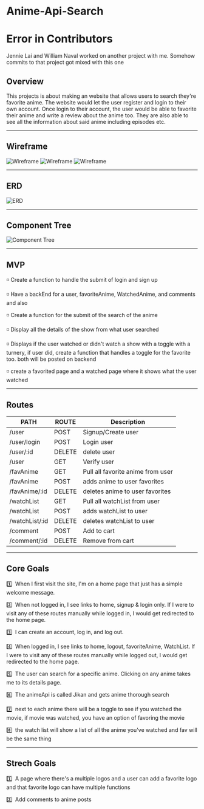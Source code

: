 # Anime-Api-Search

# Error in Contributors
Jennie Lai and William Naval worked on another project with me. Somehow commits to that project got mixed with this one

## Overview

This projects is about making an website that allows users to search they're favorite anime. The website would let the user register and login to their own account. Once login to their account, the user would be able to favorite their anime and write a review about the anime too. They are also able to see all the information about said anime including episodes etc. 

---

## Wireframe
![Wireframe](./images/wireframes/Screenshot_1.png) 
![Wireframe](./images/wireframes/Screenshot_2.png)
![Wireframe](./images/wireframes/Screenshot_3.png)


---

## ERD
![ERD](./images/erd.png)

---

## Component Tree
![Component Tree](./images/comp-tree.png)

---

## MVP

:white_medium_small_square: Create a function to handle the submit of login and sign up

:white_medium_small_square: Have a backEnd for a user, favoriteAnime, WatchedAnime, and comments and also 

:white_medium_small_square: Create a function for the submit of the search of the anime

:white_medium_small_square: Display all the details of the show from what user searched 

:white_medium_small_square: Displays if the user watched or didn't watch a show with a toggle with a turnery, if user did, create a function that handles a toggle for the favorite too. both will be posted on backend

:white_medium_small_square: create a favorited page and a watched page where it shows what the user watched 

---

## Routes 
| PATH | ROUTE | Description |
| --- | --- | --- |
| /user | POST | Signup/Create user |
| /user/login | POST | Login user |
| /user/:id | DELETE | delete user |
| /user | GET | Verify user |
| /favAnime | GET | Pull all favorite anime from user |
| /favAnime | POST | adds anime to user favorites |
| /favAnime/:id | DELETE | deletes anime to user favorites |
| /watchList | GET | Pull all watchList from user |
| /watchList | POST | adds watchList to user |
| /watchList/:id | DELETE | deletes watchList to user |
| /comment | POST | Add to cart |
| /comment/:id | DELETE | Remove from cart |

---

## Core Goals 

:one:&nbsp; When I first visit the site, I'm on a home page that just has a simple welcome message.

:two:&nbsp; When not logged in, I see links to home, signup & login only. If I were to visit any of these routes manually while logged in, I would get redirected to the home page.

:three:&nbsp; I can create an account, log in, and log out.

:four:&nbsp; When logged in, I see links to home, logout, favoriteAnime, WatchList. If I were to visit any of these routes manually while logged out, I would get redirected to the home page.

:five:&nbsp; The user can search for a specific anime. Clicking on any anime takes me to its details page.

:six:&nbsp; The animeApi is called Jikan and gets anime thorough search

:seven:&nbsp; next to each anime there will be a toggle to see if you watched the movie, if movie was watched, you have an option of favoring the movie

:eight:&nbsp; the watch list will show a list of all the anime you've watched and fav will be the same thing


---

## Strech Goals

:one:&nbsp; A page where there's a multiple logos and a user can add a favorite logo and that favorite logo can have multiple functions

:two:&nbsp; Add comments to anime posts


